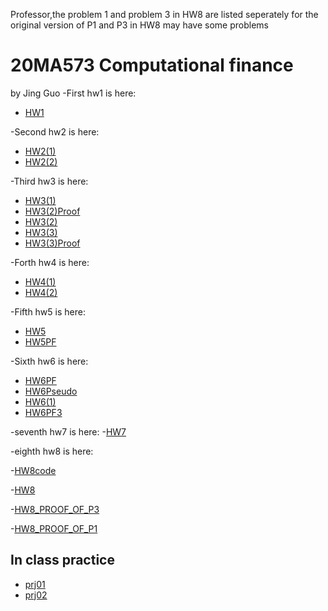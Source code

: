 Professor,the problem 1 and problem 3 in HW8 are listed seperately for the original version of P1 and P3 in HW8 may have some problems 

# 20MA573 Computational finance
by Jing Guo
-First hw1 is here:
- [HW1](HW1.ipynb)

-Second hw2 is here:
- [HW2(1)](Hw2(1).ipynb)
- [HW2(2)](Hw2(2).ipynb)

-Third hw3 is here:
- [HW3(1)](HW3_1.ipynb)
- [HW3(2)Proof](HW3_2Proof.pdf)
- [HW3(2)](HW3_2.ipynb)
- [HW3(3)](HW3_3.ipynb)
- [HW3(3)Proof](HW3_3Proof.pdf)

-Forth hw4 is here:
- [HW4(1)](HW4(1).pdf)
- [HW4(2)](HW4(2).ipynb)

-Fifth hw5 is here:
- [HW5](HW5.ipynb)
- [HW5PF](HW5Proof.pdf)

-Sixth hw6 is here:
- [HW6PF](HW6PROOF.pdf)
- [HW6Pseudo](Pseudo.pdf)
- [HW6(1)](HW6(1).ipynb)
- [HW6PF3](HW6PF3.pdf)


-seventh hw7 is here:
-[HW7](HW7.ipynb)


-eighth hw8 is here:

-[HW8code](HW8.ipynb)

-[HW8](hw8.pdf)

-[HW8_PROOF_OF_P3](HW8Problem3.pdf)

-[HW8_PROOF_OF_P1](HW8Problem1.pdf)


## In class practice
- [prj01](src/Project_1.ipynb)
- [prj02](src/project2.ipynb)
